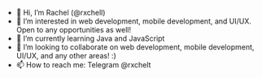 - 👋 Hi, I’m Rachel (@rxchell)
- 👀 I’m interested in web development, mobile development, and UI/UX. Open to any opportunities as well!
- 🌱 I’m currently learning Java and JavaScript 
- 💞️ I’m looking to collaborate on web development, mobile development, UI/UX, and any other areas! :) 
- 📫 How to reach me: Telegram @rxchelt

<!---
rxchell/rxchell is a ✨ special ✨ repository because its `README.md` (this file) appears on your GitHub profile.
You can click the Preview link to take a look at your changes.
--->
